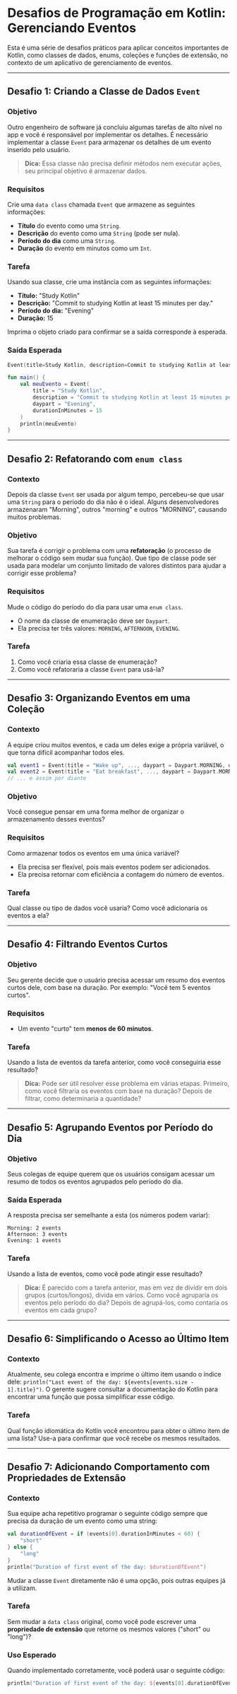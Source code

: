 # Desafios de Programação em Kotlin: Gerenciando Eventos

Esta é uma série de desafios práticos para aplicar conceitos importantes de Kotlin, como classes de dados, enums, coleções e funções de extensão, no contexto de um aplicativo de gerenciamento de eventos.

-----

## Desafio 1: Criando a Classe de Dados `Event`

### Objetivo

Outro engenheiro de software já concluiu algumas tarefas de alto nível no app e você é responsável por implementar os detalhes. É necessário implementar a classe `Event` para armazenar os detalhes de um evento inserido pelo usuário.

> **Dica:** Essa classe não precisa definir métodos nem executar ações, seu principal objetivo é armazenar dados.

### Requisitos

Crie uma `data class` chamada `Event` que armazene as seguintes informações:

  * **Título** do evento como uma `String`.
  * **Descrição** do evento como uma `String` (pode ser nula).
  * **Período do dia** como uma `String`.
  * **Duração** do evento em minutos como um `Int`.

### Tarefa

Usando sua classe, crie uma instância com as seguintes informações:

  * **Título:** "Study Kotlin"
  * **Descrição:** "Commit to studying Kotlin at least 15 minutes per day."
  * **Período do dia:** "Evening"
  * **Duração:** 15

Imprima o objeto criado para confirmar se a saída corresponde à esperada.

### Saída Esperada

```kotlin
Event(title=Study Kotlin, description=Commit to studying Kotlin at least 15 minutes per day., daypart=Evening, durationInMinutes=15)
```

```kotlin
fun main() {
    val meuEvento = Event(
        title = "Study Kotlin",
        description = "Commit to studying Kotlin at least 15 minutes per day.",
        daypart = "Evening",
        durationInMinutes = 15
    )
    println(meuEvento)
}
```

-----

## Desafio 2: Refatorando com `enum class`

### Contexto

Depois da classe `Event` ser usada por algum tempo, percebeu-se que usar uma `String` para o período do dia não é o ideal. Alguns desenvolvedores armazenaram "Morning", outros "morning" e outros "MORNING", causando muitos problemas.

### Objetivo

Sua tarefa é corrigir o problema com uma **refatoração** (o processo de melhorar o código sem mudar sua função). Que tipo de classe pode ser usada para modelar um conjunto limitado de valores distintos para ajudar a corrigir esse problema?

### Requisitos

Mude o código do período do dia para usar uma `enum class`.

  * O nome da classe de enumeração deve ser `Daypart`.
  * Ela precisa ter três valores: `MORNING`, `AFTERNOON`, `EVENING`.

### Tarefa

1.  Como você criaria essa classe de enumeração?
2.  Como você refatoraria a classe `Event` para usá-la?

-----

## Desafio 3: Organizando Eventos em uma Coleção

### Contexto

A equipe criou muitos eventos, e cada um deles exige a própria variável, o que torna difícil acompanhar todos eles.

```kotlin
val event1 = Event(title = "Wake up", ..., daypart = Daypart.MORNING, durationInMinutes = 0)
val event2 = Event(title = "Eat breakfast", ..., daypart = Daypart.MORNING, durationInMinutes = 15)
// ... e assim por diante
```

### Objetivo

Você consegue pensar em uma forma melhor de organizar o armazenamento desses eventos?

### Requisitos

Como armazenar todos os eventos em uma única variável?

  * Ela precisa ser flexível, pois mais eventos podem ser adicionados.
  * Ela precisa retornar com eficiência a contagem do número de eventos.

### Tarefa

Qual classe ou tipo de dados você usaria? Como você adicionaria os eventos a ela?

-----

## Desafio 4: Filtrando Eventos Curtos

### Objetivo

Seu gerente decide que o usuário precisa acessar um resumo dos eventos curtos dele, com base na duração. Por exemplo: "Você tem 5 eventos curtos".

### Requisitos

  * Um evento "curto" tem **menos de 60 minutos**.

### Tarefa

Usando a lista de eventos da tarefa anterior, como você conseguiria esse resultado?

> **Dica:** Pode ser útil resolver esse problema em várias etapas. Primeiro, como você filtraria os eventos com base na duração? Depois de filtrar, como determinaria a quantidade?


-----

## Desafio 5: Agrupando Eventos por Período do Dia

### Objetivo

Seus colegas de equipe querem que os usuários consigam acessar um resumo de todos os eventos agrupados pelo período do dia.

### Saída Esperada

A resposta precisa ser semelhante a esta (os números podem variar):

```
Morning: 2 events
Afternoon: 3 events
Evening: 1 events
```

### Tarefa

Usando a lista de eventos, como você pode atingir esse resultado?

> **Dica:** É parecido com a tarefa anterior, mas em vez de dividir em dois grupos (curtos/longos), divida em vários. Como você agruparia os eventos pelo período do dia? Depois de agrupá-los, como contaria os eventos em cada grupo?


-----

## Desafio 6: Simplificando o Acesso ao Último Item

### Contexto

Atualmente, seu colega encontra e imprime o último item usando o índice dele: `println("Last event of the day: ${events[events.size - 1].title}")`. O gerente sugere consultar a documentação do Kotlin para encontrar uma função que possa simplificar esse código.

### Tarefa

Qual função idiomática do Kotlin você encontrou para obter o último item de uma lista? Use-a para confirmar que você recebe os mesmos resultados.


-----

## Desafio 7: Adicionando Comportamento com Propriedades de Extensão

### Contexto

Sua equipe acha repetitivo programar o seguinte código sempre que precisa da duração de um evento como uma string:

```kotlin
val durationOfEvent = if (events[0].durationInMinutes < 60) {
    "short"
} else {
    "long"
}
println("Duration of first event of the day: $durationOfEvent")
```

Mudar a classe `Event` diretamente não é uma opção, pois outras equipes já a utilizam.

### Tarefa

Sem mudar a `data class` original, como você pode escrever uma **propriedade de extensão** que retorne os mesmos valores ("short" ou "long")?

### Uso Esperado

Quando implementado corretamente, você poderá usar o seguinte código:

```kotlin
println("Duration of first event of the day: ${events[0].durationOfEvent}")
```
